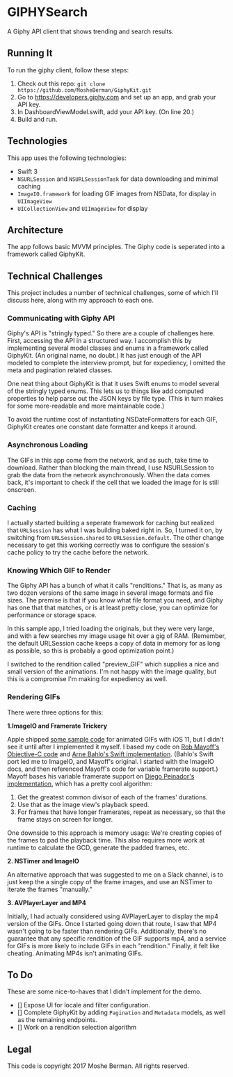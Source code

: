 # GIPHYSearch

A Giphy API client that shows trending and search results. 

## Running It 
To run the giphy client, follow these steps:
1. Check out this repo: `git clone https://github.com/MosheBerman/GiphyKit.git`
2. Go to https://developers.giphy.com and set up an app, and grab your API key.
3. In DashboardViewModel.swift, add your API key. (On line 20.) 
4. Build and run.


## Technologies
This app uses the following technologies:
- Swift 3
- `NSURLSession` and `NSURLSessionTask` for data downloading and minimal caching
- `ImageIO.framework` for loading GIF images from NSData, for display in `UIImageView`
- `UICollectionView` and `UIImageView` for display

## Architecture
The app follows basic MVVM principles. The Giphy code is seperated into a framework called GiphyKit.

## Technical Challenges
This project includes a number of technical challenges, some of which I'll discuss here, along with my approach to each one.

### Communicating with Giphy API
Giphy's API is "stringly typed." So there are a couple of challenges here. First, accessing the API in a structured way. I accomplish this by implementing several model classes and enums in a framework called GiphyKit. (An original name, no doubt.) It has just enough of the API modeled to complete the interview prompt, but for expediency, I omitted the meta and pagination related classes. 

One neat thing about GiphyKit is that it uses Swift enums to model several of the stringly typed enums. This lets us to things like add computed properties to help parse out the JSON keys by file type. (This in turn makes for some more-readable and more maintainable code.)

To avoid the runtime cost of instantiating NSDateFormatters for each GIF, GiphyKit creates one constant date formatter and keeps it around.

### Asynchronous Loading
The GIFs in this app come from the network, and as such, take time to download. Rather than blocking the main thread, I use NSURLSession to grab the data from the network asynchronously. When the data comes back, it's important to check if the cell that we loaded the image for is still onscreen.


### Caching 
I actually started building a seperate framework for caching but realized that `URLSession` has what I was building baked right in. So, I turned it on, by switching from `URLSession.shared` to `URLSession.default`. The other change necessary to get this working correctly was to configure the session's cache policy to try the cache before the network.

### Knowing Which GIF to Render

The Giphy API has a bunch of what it calls "renditions." That is, as many as two dozen versions of the same image in several image formats and file sizes. The premise is that if you know what file format you need, and Giphy has one that that matches, or is at least pretty close, you can optimize for performance or storage space.  

In this sample app, I tried loading the originals, but they were very large, and with a few searches my image usage hit over a gig of RAM. (Remember, the default URLSession cache keeps a copy of data in memory for as long as possible, so this is probably a good optimization point.)

I switched to the rendition called "preview_GIF" which supplies a nice and small version of the animations. I'm not happy with the image quality, but this is a compromise I'm making for expediency as well.

### Rendering GIFs

There were three options for this:

**1.ImageIO and Framerate Trickery**

Apple shipped [some sample code][1] for animated GIFs with iOS 11, but I didn't see it until after I implemented it myself.
I based my code on [Rob Mayoff's Objective-C code][2] and [Arne Bahlo's Swift implementation][3]. (Bahlo's Swift port led me to ImageIO, and Mayoff's original. I started with the ImageIO docs, and then referenced Mayoff's code for variable framerate support.) Mayoff bases his variable framerate support on [Diego Peinador's implementation][4], which has a pretty cool algorithm:

1. Get the greatest common divisor of each of the frames' durations.
2. Use that as the image view's playback speed.
3. For frames that have longer framerates, repeat as necessary, so that the frame stays on screen for longer.

One downside to this approach is memory usage: We're creating copies of the frames to pad the playback time. This also requires more work at runtime to calculate the GCD, generate the padded frames, etc.  

**2. NSTimer and ImageIO**

An alternative approach that was suggested to me on a Slack channel, is to just keep the a single copy of the frame images, and use an NSTimer to iterate the frames "manually." 

**3. AVPlayerLayer and MP4**

Initially, I had actually considered using AVPlayerLayer to display the mp4 version of the GIFs. Once I started going down that route, I saw that MP4 wasn't going to be faster than rendering GIFs. Additionally, there's no guarantee that any specific rendition of the GIF supports mp4, and a service for GIFs is more likely to include GIFs in each "rendition." Finally, it felt like cheating. Animating MP4s isn't animating GIFs.

## To Do 
These are some nice-to-haves that I didn't implement for the demo.
- [] Expose UI for locale and filter configuration.
- [] Complete GiphyKit by adding `Pagination` and `Metadata` models, as well as the remaining endpoints.
- [] Work on a rendition selection algorithm
 

## Legal

This code is copyright 2017 Moshe Berman. All rights reserved. 

<!-- Sources -->

[1]: https://developer.apple.com/library/content/samplecode/UsingPhotosFramework/Listings/Shared_AnimatedImage_swift.html
[2]: https://github.com/mayoff/uiimage-from-animated-gif
[3]: https://github.com/bahlo/SwiftGif
[4]: https://github.com/diegopeinador/uiimage-from-animated-gif
